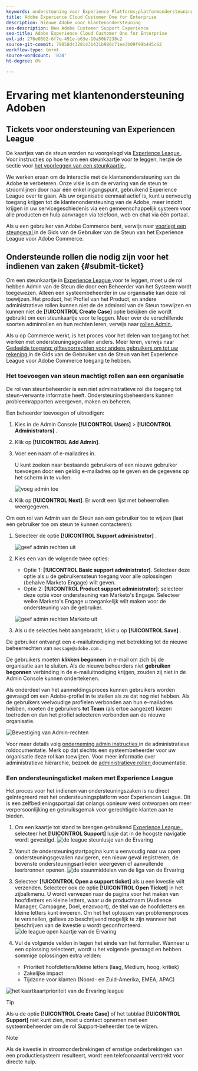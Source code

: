 ```yaml
---
keywords: ondersteuning voor Experience Platforms;platformondersteuning;ondersteuning voor intelligente services; ondersteuning voor klantenondersteuning; ondersteuning voor toewijzing van taken; ondersteuning voor rtcdp; ondersteuningsticket verzenden;klantenondersteuning
title: Adobe Experience Cloud Customer One for Enterprise
description: Nieuwe Adobe voor klantenondersteuning
seo-description: New Adobe Customer Support Experience
seo-title: Adobe Experience Cloud Customer One for Enterprise
exl-id: 276e0862-6f7e-491e-b63e-10a50b7238c2
source-git-commit: 79858d43281431431b980c71ee3b09f99b445c62
workflow-type: tm+mt
source-wordcount: '834'
ht-degree: 0%

---
```


# Ervaring met klantenondersteuning Adoben

## Tickets voor ondersteuning van Experiencen League

De kaartjes van de steun worden nu voorgelegd via [ Experience League ](https://experienceleague.adobe.com/home#support). Voor instructies op hoe te om een steunkaartje voor te leggen, herzie de sectie voor [ het voorleggen van een steunkaartje ](#submit-ticket).

We werken eraan om de interactie met de klantenondersteuning van de Adobe te verbeteren. Onze visie is om de ervaring van de steun te stroomlijnen door naar één enkel ingangspunt, gebruikend Experience League over te gaan. Als uw organisatie eenmaal actief is, kunt u eenvoudig toegang krijgen tot de klantenondersteuning van de Adobe, meer inzicht krijgen in uw servicegeschiedenis via een gemeenschappelijk systeem voor alle producten en hulp aanvragen via telefoon, web en chat via één portaal.

Als u een gebruiker van Adobe Commerce bent, verwijs naar [ voorlegt een steungeval ](https://experienceleague.adobe.com/en/docs/commerce-knowledge-base/kb/help-center-guide/magento-help-center-user-guide#support-case) in de Gids van de Gebruiker van de Steun van het Experience League voor Adobe Commerce.

## Ondersteunde rollen die nodig zijn voor het indienen van zaken {#submit-ticket}

Om een steunkaartje in [ Experience League ](https://experienceleague.adobe.com/home#support) voor te leggen, moet u de rol hebben Admin van de Steun die door een Beheerder van het Systeem wordt toegewezen. Alleen een systeembeheerder in uw organisatie kan deze rol toewijzen. Het product, het Profiel van het Product, en andere administratieve rollen kunnen niet de de adminrol van de Steun toewijzen en kunnen niet de **[!UICONTROL Create Case]** optie bekijken die wordt gebruikt om een steunkaartje voor te leggen. Meer over de verschillende soorten adminrollen en hun rechten leren, verwijs naar [ rollen Admin ](admin-roles.md).

Als u op Commerce werkt, is het proces voor het delen van toegang tot het werken met ondersteuningsgevallen anders. Meer leren, verwijs naar [ Gedeelde toegang: giftevoorrechten voor andere gebruikers om tot uw rekening ](https://experienceleague.adobe.com/en/docs/commerce-knowledge-base/kb/help-center-guide/magento-help-center-user-guide#shared-access) in de Gids van de Gebruiker van de Steun van het Experience League voor Adobe Commerce toegang te hebben.

### Het toevoegen van steun machtigt rollen aan een organisatie

De rol van steunbeheerder is een niet administratieve rol die toegang tot steun-verwante informatie heeft. Ondersteuningsbeheerders kunnen probleemrapporten weergeven, maken en beheren.

Een beheerder toevoegen of uitnodigen:

1. Kies in de Admin Console **[!UICONTROL Users]** > **[!UICONTROL Administrators]** .
1. Klik op **[!UICONTROL Add Admin]**.
1. Voer een naam of e-mailadres in.

   U kunt zoeken naar bestaande gebruikers of een nieuwe gebruiker toevoegen door een geldig e-mailadres op te geven en de gegevens op het scherm in te vullen.

   ![ voeg admin ](assets/admin-console-add-admin.png) toe

1. Klik op **[!UICONTROL Next]**. Er wordt een lijst met beheerrollen weergegeven.

Om een rol van Admin van de Steun aan een gebruiker toe te wijzen (laat een gebruiker toe om steun te kunnen contacteren):

1. Selecteer de optie **[!UICONTROL Support administrator]** .

   ![ geef admin rechten ](assets/edit-admin-rights.png) uit

1. Kies een van de volgende twee opties:

   * Optie 1: **[!UICONTROL Basic support administrator]**. Selecteer deze optie als u de gebruikerssteun toegang voor alle oplossingen (behalve Marketo Engage) wilt geven.
   * Optie 2: **[!UICONTROL Product support administrator]**: selecteer deze optie voor ondersteuning van Marketo&#39;s Engage. Selecteer welke Marketo&#39;s Engage u toegankelijk wilt maken voor de ondersteuning van de gebruiker.

   ![ geef admin rechten Marketo ](assets/edit-admin-rights-advanced.png) uit

1. Als u de selecties hebt aangebracht, klikt u op **[!UICONTROL Save]** .

De gebruiker ontvangt een e-mailuitnodiging met betrekking tot de nieuwe beheerrechten van `message@adobe.com` .

De gebruikers moeten **klikken begonnen** in e-mail om zich bij de organisatie aan te sluiten. Als de nieuwe beheerders niet **gebruiken begonnen** verbinding in de e-mailuitnodiging krijgen, zouden zij niet in de Admin Console kunnen ondertekenen.

Als onderdeel van het aanmeldingsproces kunnen gebruikers worden gevraagd om een Adobe-profiel in te stellen als ze dat nog niet hebben. Als de gebruikers veelvoudige profielen verbonden aan hun e-mailadres hebben, moeten de gebruikers **tot Team** (als ertoe aangezet) kiezen toetreden en dan het profiel selecteren verbonden aan de nieuwe organisatie.

![ Bevestiging van Admin-rechten ](assets/admin-rights-confirmation.png)

Voor meer details volg [ onderneming admin instructies ](admin-roles.md#add-enterprise-role) in de administratieve roldocumentatie. Merk op dat slechts een systeembeheerder voor uw organisatie deze rol kan toewijzen. Voor meer informatie over administratieve hiërarchie, bezoek de [ administratieve rollen ](admin-roles.md) documentatie.

### Een ondersteuningsticket maken met Experience League

Het proces voor het indienen van ondersteuningszaken is nu direct geïntegreerd met het ondersteuningsplatform voor Experiencen League. Dit is een zelfbedieningsportaal dat onlangs opnieuw werd ontworpen om meer verpersoonlijking en gebruiksgemak voor gerechtigde klanten aan te bieden.

1. Om een kaartje tot stand te brengen gebruikend [ Experience League ](https://experienceleague.adobe.com/home#support), selecteer het **[!UICONTROL Support]** lusje dat in de hoogste navigatie wordt gevestigd.
   ![ de league steunlusje van de Ervaring ](./assets/experience-league-support-tab.png)
1. Vanuit de ondersteuningstartpagina kunt u eenvoudig naar uw open ondersteuningsgevallen navigeren, een nieuw geval registreren, de bovenste ondersteuningsartikelen weergeven of aanvullende leerbronnen openen.
   ![ de steunmiddelen van de liga van de Ervaring ](./assets/experience-league-support-resources.png)
1. Selecteer **[!UICONTROL Open a support ticket]** als u een kwestie wilt verzenden. Selecteer ook de optie **[!UICONTROL Open Ticket]** in het zijbalkmenu. U wordt verwezen naar de pagina voor het maken van hoofdletters en kleine letters, waar u de productnaam (Audience Manager, Campagne, Doel, enzovoort), de titel van de hoofdletters en kleine letters kunt invoeren. Om het het oplossen van problemenproces te versnellen, gelieve zo beschrijvend mogelijk te zijn wanneer het beschrijven van de kwestie u wordt geconfronteerd.
   ![ de league open kaartje van de Ervaring ](./assets/experience-league-open-ticket.png)
1. Vul de volgende velden in tegen het einde van het formulier. Wanneer u een oplossing selecteert, wordt u het volgende gevraagd en hebben sommige oplossingen extra velden:

   * Prioriteit hoofdletters/kleine letters (laag, Medium, hoog, kritiek)
   * Zakelijke impact
   * Tijdzone voor klanten (Noord- en Zuid-Amerika, EMEA, APAC)

![ het kaartkaartprioriteit van de Ervaring league ](./assets/experience-league-ticket-priority.png)

>[!TIP]
>
> Als u de optie **[!UICONTROL Create Case]** of het tabblad **[!UICONTROL Support]** niet kunt zien, moet u contact opnemen met een systeembeheerder om de rol Support-beheerder toe te wijzen.








>[!NOTE]
>
> Als de kwestie in stroomonderbrekingen of ernstige onderbrekingen van een productiesysteem resulteert, wordt een telefoonaantal verstrekt voor directe hulp.




<!--

## What About the Legacy Systems?

New Tickets/Cases will no longer be able to be submitted in legacy systems as of May 11th.  The [Admin Console](https://adminconsole.adobe.com/) will be used to submit new tickets/cases.

### Existing Tickets/Cases

* Between May 11th and May 20th the legacy systems will remain available to work existing tickets/cases to completion.
* Beginning May 20th the support team will migrate remaining open cases from the legacy systems to the new support experience.  You will receive an email notification regarding how to contact support to continue to work these cases.
-->

